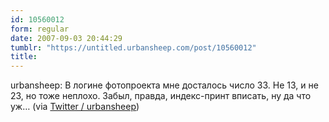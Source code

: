 ```yaml
---
id: 10560012
form: regular
date: 2007-09-03 20:44:29
tumblr: "https://untitled.urbansheep.com/post/10560012"
title:
---
```


<p>urbansheep: В логине фотопроекта мне досталось число 33. Не 13, и не 23, но тоже неплохо. Забыл, правда, индекс-принт вписать, ну да что уж&hellip; (via <a href="http://twitter.com/urbansheep/statuses/244716862">Twitter / urbansheep</a>)</p>

